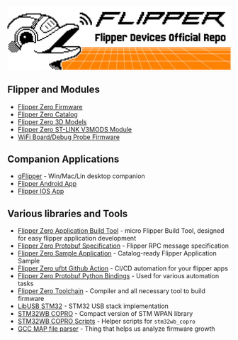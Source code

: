 <picture>
    <source media="(prefers-color-scheme: dark)" srcset="/profile/dark_theme_banner.png">
    <source media="(prefers-color-scheme: light)" srcset="/profile/light_theme_banner.png">
    <img
        alt="A pixel art of a Dophin with text: Flipper Devices"
        src="/profile/light_theme_banner.png">
</picture>

## Flipper and Modules

- [Flipper Zero Firmware](https://github.com/flipperdevices/flipperzero-firmware)
- [Flipper Zero Catalog](https://github.com/flipperdevices/flipper-application-catalog)
- [Flipper Zero 3D Models](https://github.com/flipperdevices/flipperzero-3d-models)
- [Flipper Zero ST-LINK V3MODS Module](https://github.com/flipperdevices/flipperzero-devboard-stlinkv3)
- [WiFi Board/Debug Probe Firmware](https://github.com/flipperdevices/blackmagic-esp32-s2)

## Companion Applications

- [qFlipper](https://github.com/flipperdevices/qFlipper) - Win/Mac/Lin desktop companion
- [Flipper Android App](https://github.com/flipperdevices/Flipper-Android-App)
- [Flipper IOS App](https://github.com/flipperdevices/Flipper-iOS-App)

## Various libraries and Tools

- [Flipper Zero Application Build Tool](https://github.com/flipperdevices/flipperzero-ufbt) - micro Flipper Build Tool, designed for easy flipper application development
- [Flipper Zero Protobuf Specification](https://github.com/flipperdevices/flipperzero-protobuf) - Flipper RPC message specification
- [Flipper Zero Sample Application](https://github.com/flipperdevices/flipperzero-catalog-sample-app) - Catalog-ready Flipper Application Sample
- [Flipper Zero ufbt Github Action](https://github.com/flipperdevices/flipperzero-ufbt-action) - CI/CD automation for your flipper apps
- [Flipper Zero Protobuf Python Bindings](https://github.com/flipperdevices/flipperzero_protobuf_py) - Used for various automation tasks
- [Flipper Zero Toolchain](https://github.com/flipperdevices/flipperzero-toolchain) - Compiler and all necessary tool to build firmware
- [LibUSB STM32](https://github.com/flipperdevices/libusb_stm32) - STM32 USB stack implementation
- [STM32WB COPRO](https://github.com/flipperdevices/stm32wb_copro) - Compact version of STM WPAN library
- [STM32WB COPRO Scripts](https://github.com/flipperdevices/stm32wb_copro_scripts) - Helper scripts for `stm32wb_copro`
- [GCC MAP file parser](https://github.com/flipperdevices/map-gcc-parser-python) - Thing that helps us analyze firmware growth

